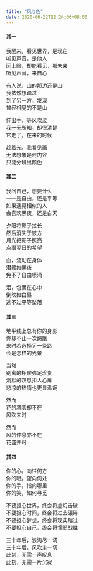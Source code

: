 ```yaml
---
title: "风与色"
date: 2020-06-22T12:24:06+08:00
---
```


#### 其一

我醒来，看见世界，是现在  
听见声音，是他人  
闭上眼，却能看见，那未来  
听见声音，来自心

有人说，山的那边还是山   
我依然想踏过  
到了另一方，发现  
曾经相见的不是山

伸出手，等风吹过  
我一无所知，却很清楚  
它走了，在来的时候

趁着光，我看见画  
无法想象是何内容  
只能分辨出颜色

#### 其二

我问自己，想要什么  
——是自由，还是平等  
如果遇见相似的人  
会喜欢黑夜，还是白天

夕阳将影子拉长  
然后消失于彼方  
月光把影子照亮  
点缀翌日的希望

血，流动在身体  
潜藏如黑夜  
免不了自由喷涌

泪，包裹在心中  
倒映如白昼  
逃不过平等坠落

#### 其三

地平线上总有你的身影  
你却不止一次踌躇  
来时若选择另一条路  
会是怎样的光景

当然  
别离的相聚弥足珍贵  
沉默的叹息扣人心扉  
悲凉的热情也更显温婉  

然而  
花的凋零却不在  
风吹来时  

然而  
风的停息亦不在  
花盛开时

#### 其四

你的心，向往何方  
你的眼，望向何处  
你的手，指向哪里  
你的笑，如何寻觅

不要担心世界，终会将虚幻击破  
不要担心时间，终会将过去碾碎  
不要担心梦想，终会将现实踏过  
不要担心自己，终会将懦弱战胜

三十年后，浪淘尽一切  
三十年后，风吹走一切  
此刻，无需一声叹息  
此刻，无需一片沉寂